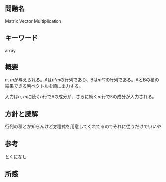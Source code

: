 ## 問題名
Matrix Vector Multiplication
## キーワード
array
## 概要
*n*, *m*が与えられる。*A*は*n\*m*の行列であり、Bは*m\*1*の行列である。AとBの積の結果できる列ベクトルを順に出力する。

入力は*n*, *m*に続く*n*行でAの成分が、さらに続く*m*行でBの成分が入力される。
## 方針と読解
行列の積とか知らんけど方程式を用意してくれてるのでそれに従うだけでいいや
## 参考
とくになし
## 所感
